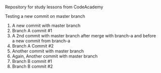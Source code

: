 Repository for study lessons from CodeAcademy

Testing a new commit on master branch

1) A new commit with master branch
2) Branch A commit #1
3) A 2nd commit with master branch after merge with branch-a and before a new commit from branch-a
4) Branch A Commit #2
5) Another commit with master branch
6) Again, Another commit with master branch
7) Branch B commit #1
8) Branch B commit #2
